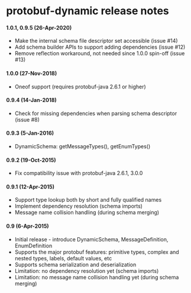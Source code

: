 protobuf-dynamic release notes
==============================

#### 1.0.1, 0.9.5 (26-Apr-2020)
* Make the internal schema file descriptor set accessible (issue #14)
* Add schema builder APIs to support adding dependencies (issue #12)
* Remove reflection workaround, not needed since 1.0.0 spin-off (issue #13)

#### 1.0.0 (27-Nov-2018)
* Oneof support (requires protobuf-java 2.6.1 or higher)

#### 0.9.4 (14-Jan-2018)
* Check for missing dependencies when parsing schema descriptor (issue #8)

#### 0.9.3 (5-Jan-2016)
* DynamicSchema: getMessageTypes(), getEnumTypes()

#### 0.9.2 (19-Oct-2015)
* Fix compatibility issue with protobuf-java 2.6.1, 3.0.0

#### 0.9.1 (12-Apr-2015)
* Support type lookup both by short and fully qualified names
* Implement dependency resolution (schema imports)
* Message name collision handling (during schema merging)

#### 0.9 (6-Apr-2015)
* Initial release - introduce DynamicSchema, MessageDefinition, EnumDefinition
* Supports the major protobuf features: primitive types, complex and nested types, labels, default values, etc
* Supports schema serialization and deserialization
* Limitation: no dependency resolution yet (schema imports)
* Limitation: no message name collision handling yet (during schema merging)
